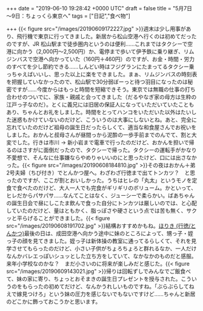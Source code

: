 
+++
date = "2019-06-10 19:28:42 +0000 UTC"
draft = false
title = "5月7日～9日：ちょっくら東京へ"
tags = ["日記","食べ物"]

+++
{{< figure src="/images/20190609172227.jpg"  >}}週末は少し用事があり、飛行機で東京に行ってきました。新居から松山空港へ行くのは初めてだったのですが、JR 松山駅まで徒歩圏内というのは便利……これまではタクシーで空港に向かう（2,000円～2,500円）か、電停まで歩いて伊予鉄に乗り継ぎ、リムジンバスで空港へ向かっていた（160円＋460円）のですが、お金・時間・労力のすべてを少し節約できる……しんどい時はフジグランにたまってるタクシー乗っちゃえばいいし、思った以上に楽をできました。まぁ、リムジンバスの時刻表を把握していなかったので、松山駅で30分弱ぼーっと待つ羽目になったのは秘密ですが……今度からはもっと時間を短縮できそう。東京では無職の仕事の打ち合わせのついでに、家族・親戚と会ってきました（だるやなぎ家の母方は生粋の江戸っ子なのだ）。とくに義兄には旧居の保証人になっていただいていたこともあり、ちゃんとお礼をしました。時間をとってハンコをいただいた以外はたいした迷惑もかけていないのだけど、こういうのは大事にしないとね。あと、完全に忘れていたのだけど祖母の誕生日だったらしくて、適当な和食屋さんでお祝いをしました。おかんと叔母さんが昼間っから泥酔の一歩手前までのんでて、割と大変でした。行きは市川 → 新小岩まで電車で行ったのだけど、おかんを担いで帰るのはさすがに面倒だったので、タクシーで帰った。タクシーの運転手がかなり不愛想で、そんなに仕事嫌ならやめりゃいいのにと思ったけど、口には出さなかった。{{< figure src="/images/20190608184810.jpg"  >}}その夜はおかん＋弟2号夫婦（ちび付き）でとんかつ屋へ。わざわざ行徳まで出てトンカツ？　と思ったのですが、ここが割とおいしかった。うちはヒレの「丸太」というモノを定食で食べたのだけど、大人一人でも完食がギリギリのボリューム。かといって、ヒレだからパサパサ……なんてことはなく、ジューシーで柔らかい。ばあちゃんの誕生日会で昼にしこたま飲んで食った自分にトンカツは厳しいのでは、と心配していたのだけど、量はともかく、脂っぽさや硬さという点では苦も無く、サクッと平らげることができました。{{< figure src="/images/20190608191702.jpg"  >}}結構おすすめかもね。[ほりき (行徳/とんかつ)](https://tabelog.com/chiba/A1202/A120202/12000285/)最後の日は、成田空港へ向かう途中に妹のところによって、甥っ子・姪っ子の顔を見てきました。姪っ子は新体操の教室に通ってるらしくて、それを見学させてもらったのだけど、小さい子供がちょろちょろと群れるなか、一人だけなんかバレエっぽいシュッとした立ち方をしていて、なかなかのものだと感服。来年小学校なのかな？　まだ小さいのに将来が楽しみだと感じた。{{< figure src="/images/20190609143021.jpg"  >}}帰りは回転ずしでみんなでご飯食べて、妹の家に寄り、ちょっとおそまきの誕生日プレゼントを授与された。こういうのをもらったの初めてだけど、なんかうれしいものですね。「ぶらぶらしてねえで嫁見つけろ」という妹の圧力を感じないでもないですけど……ちゃんと新居のどこかに飾っておこうかと思います。


